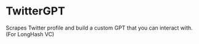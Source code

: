 # TwitterGPT
Scrapes Twitter profile and build a custom GPT that you can interact with. (For LongHash VC)
